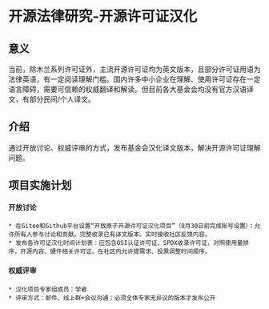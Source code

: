 #  开源法律研究-开源许可证汉化

## 意义
当前，除木兰系列许可证外，主流开源许可证均为英文版本，且部分许可证用语为法律英语，有一定阅读理解门槛。国内许多中小企业在理解、使用许可证存在一定语言障碍，需要可信赖的权威翻译和解读。但目前各大基金会均没有官方汉语译文，有部分民间/个人译文。
## 介绍
通过开放讨论、权威评审的方式，发布基金会汉化译文版本，解决开源许可证理解问题。
## 项目实施计划
#### 开放讨论
    * 在Gitee和Github平台设置“开放原子开源许可证汉化项目”（8月30日前完成账号设置）：允许所有人参与讨论和贡献。完整收录已有译文版本。实时接收社区反馈内容。
    * 发布各许可证汉化时间计划表：应包含OSI认证许可证、SPDX收录许可证，对照使用量排序，开源内容、硬件相关许可证。在社区内允许提需求、投票调整时间顺序。
#### 权威评审
    * 汉化项目专家组成员：学者
    * 评审方式：邮件、线上群+会议沟通；必须全体专家无异议的版本才发布公开